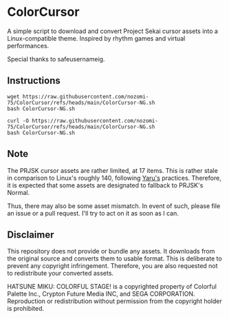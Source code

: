 # ColorCursor

A simple script to download and convert Project Sekai cursor assets into a Linux-compatible theme. Inspired by rhythm games and virtual performances.

Special thanks to safeusernameig.

## Instructions

```
wget https://raw.githubusercontent.com/nozomi-75/ColorCursor/refs/heads/main/ColorCursor-NG.sh
bash ColorCursor-NG.sh
```
```
curl -O https://raw.githubusercontent.com/nozomi-75/ColorCursor/refs/heads/main/ColorCursor-NG.sh
bash ColorCursor-NG.sh
```

## Note

The PRJSK cursor assets are rather limited, at 17 items. This is rather stale in comparison to Linux's roughly 140, following [Yaru's](https://github.com/ubuntu/yaru) practices. Therefore, it is expected that some assets are designated to fallback to PRJSK's Normal.

Thus, there may also be some asset mismatch. In event of such, please file an issue or a pull request. I'll try to act on it as soon as I can.

## Disclaimer

This repository does not provide or bundle any assets. It downloads from the original source and converts them to usable format. This is deliberate to prevent any copyright infringement. Therefore, you are also requested not to redistribute your converted assets.

HATSUNE MIKU: COLORFUL STAGE! is a copyrighted property of Colorful Palette Inc., Crypton Future Media INC, and SEGA CORPORATION. Reproduction or redistribution without permission from the copyright holder is prohibited.
